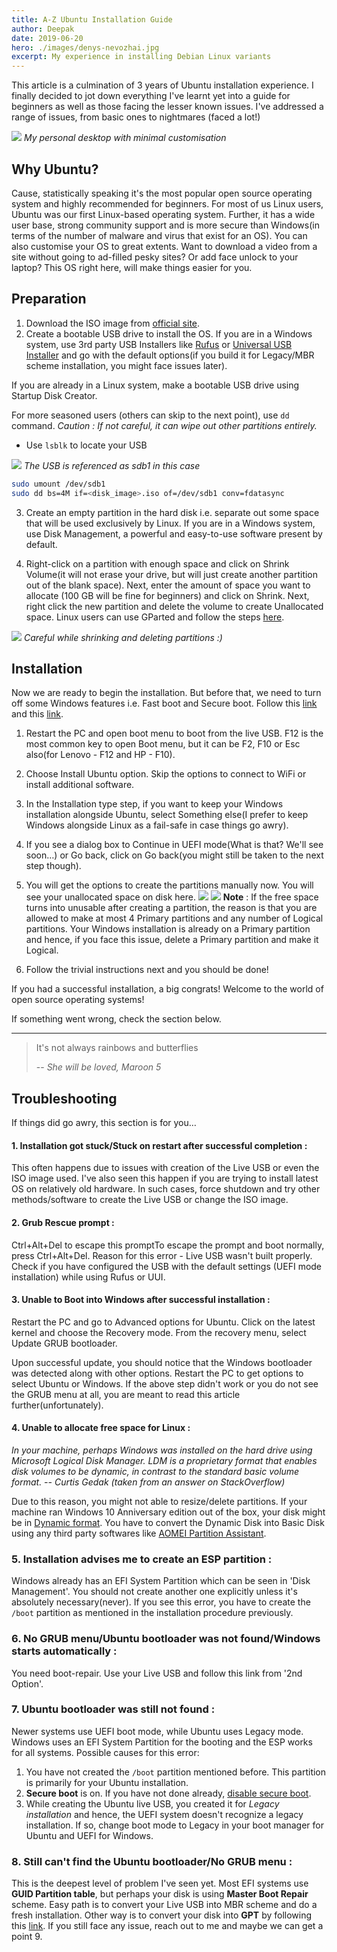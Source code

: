 ```yaml
---
title: A-Z Ubuntu Installation Guide
author: Deepak
date: 2019-06-20
hero: ./images/denys-nevozhai.jpg
excerpt: My experience in installing Debian Linux variants
---
```


This article is a culmination of 3 years of Ubuntu installation experience. I finally decided to jot down everything I've learnt yet into a guide for beginners as well as those facing the lesser known issues. I've addressed a range of issues, from basic ones to nightmares (faced a lot!)

![](images/desktop.png)
_My personal desktop with minimal customisation_

## Why Ubuntu?
Cause, statistically speaking it's the most popular open source operating system and highly recommended for beginners. For most of us Linux users, Ubuntu was our first Linux-based operating system. Further, it has a wide user base, strong community support and is more secure than Windows(in terms of the number of malware and virus that exist for an OS). You can also customise your OS to great extents. Want to download a video from a site without going to ad-filled pesky sites? Or add face unlock to your laptop? This OS right here, will make things easier for you.

## Preparation
1. Download the ISO image from [official site](https://medium.com/r/?url=https%3A%2F%2Fubuntu.com%2Fdownload%2Fdesktop).
2. Create a bootable USB drive to install the OS. If you are in a Windows system, use 3rd party USB Installers like [Rufus](https://medium.com/r/?url=https%3A%2F%2Frufus.ie%2F) or [Universal USB Installer](https://medium.com/r/?url=https%3A%2F%2Frufus.ie%2F) and go with the default options(if you build it for Legacy/MBR scheme installation, you might face issues later).

If you are already in a Linux system, make a bootable USB drive using Startup Disk Creator.

For more seasoned users (others can skip to the next point), use `dd` command.
_Caution : If not careful, it can wipe out other partitions entirely._
* Use `lsblk` to locate your USB

![](images/lsblk.png)
_The USB is referenced as sdb1 in this case_

```bash
sudo umount /dev/sdb1
sudo dd bs=4M if=<disk_image>.iso of=/dev/sdb1 conv=fdatasync
```
3. Create an empty partition in the hard disk i.e. separate out some space that will be used exclusively by Linux. If you are in a Windows system, use Disk Management, a powerful and easy-to-use software present by default.

4. Right-click on a partition with enough space and click on Shrink Volume(it will not erase your drive, but will just create another partition out of the blank space). Next, enter the amount of space you want to allocate (100 GB will be fine for beginners) and click on Shrink. Next, right click the new partition and delete the volume to create Unallocated space. Linux users can use GParted and follow the steps [here](https://medium.com/r/?url=https%3A%2F%2Fwww.lifewire.com%2Fuse-gparted-to-partition-hard-drive-2205693).

![](images/diskmgmt.jpeg)
_Careful while shrinking and deleting partitions :)_

## Installation
Now we are ready to begin the installation. But before that, we need to turn off some Windows features i.e. Fast boot and Secure boot. Follow this [link](https://medium.com/r/?url=https%3A%2F%2Fwww.windowscentral.com%2Fhow-disable-windows-10-fast-startup) and this [link](https://medium.com/r/?url=https%3A%2F%2Fwww.appgeeker.com%2Frecovery%2Fdisable-uefi-secure-boot-in-windows-10.html).

1. Restart the PC and open boot menu to boot from the live USB. F12 is the most common key to open Boot menu, but it can be F2, F10 or Esc also(for Lenovo - F12 and HP - F10).
2. Choose Install Ubuntu option. Skip the options to connect to WiFi or install additional software.
3. In the Installation type step, if you want to keep your Windows installation alongside Ubuntu, select Something else(I prefer to keep Windows alongside Linux as a fail-safe in case things go awry).
4. If you see a dialog box to Continue in UEFI mode(What is that? We'll see soon…) or Go back, click on Go back(you might still be taken to the next step though).
5. You will get the options to create the partitions manually now. You will see your unallocated space on disk here.
![](images/partition.jpeg)
![](images/partition2.png)
**Note** : If the free space turns into unusable after creating a partition, the reason is that you are allowed to make at most 4 Primary partitions and any number of Logical partitions. Your Windows installation is already on a Primary partition and hence, if you face this issue, delete a Primary partition and make it Logical.

6. Follow the trivial instructions next and you should be done!

If you had a successful installation, a big congrats! Welcome to the world of open source operating systems!

If something went wrong, check the section below.

---
> It's not always rainbows and butterflies
>
> --<cite> She will be loved, Maroon 5</cite>

## Troubleshooting
If things did go awry, this section is for you…
#### 1. Installation got stuck/Stuck on restart after successful completion : 
This often happens due to issues with creation of the Live USB or even the ISO image used. I've also seen this happen if you are trying to install latest OS on relatively old hardware. In such cases, force shutdown and try other methods/software to create the Live USB or change the ISO image.

#### 2. Grub Rescue prompt :
Ctrl+Alt+Del to escape this promptTo escape the prompt and boot normally, press Ctrl+Alt+Del. Reason for this error - Live USB wasn't built properly. Check if you have configured the USB with the default settings (UEFI mode installation) while using Rufus or UUI.

#### 3. Unable to Boot into Windows after successful installation :
Restart the PC and go to Advanced options for Ubuntu.
Click on the latest kernel and choose the Recovery mode.
From the recovery menu, select Update GRUB bootloader.

Upon successful update, you should notice that the Windows bootloader was detected along with other options. Restart the PC to get options to select Ubuntu or Windows.
If the above step didn't work or you do not see the GRUB menu at all, you are meant to read this article further(unfortunately).

#### 4. Unable to allocate free space for Linux :

_In your machine, perhaps Windows was installed on the hard drive using Microsoft Logical Disk Manager. LDM is a proprietary format that enables disk volumes to be dynamic, in contrast to the standard basic volume format.
-- Curtis Gedak (taken from an answer on StackOverflow)_

Due to this reason, you might not able to resize/delete partitions.
If your machine ran Windows 10 Anniversary edition out of the box, your disk might be in [Dynamic format](https://medium.com/r/?url=https%3A%2F%2Fwww.easeus.com%2Fresource%2Fdynamic-disk-recovery.htm). You have to convert the Dynamic Disk into Basic Disk using any third party softwares like [AOMEI Partition Assistant](https://medium.com/r/?url=https%3A%2F%2Fwww.disk-partition.com%2Fdownload.html).

### 5. Installation advises me to create an ESP partition :
Windows already has an EFI System Partition which can be seen in 'Disk Management'. You should not create another one explicitly unless it's absolutely necessary(never). If you see this error, you have to create the `/boot` partition as mentioned in the installation procedure previously.

### 6. No GRUB menu/Ubuntu bootloader was not found/Windows starts automatically :
You need boot-repair. Use your Live USB and follow this link from '2nd Option'.

### 7. Ubuntu bootloader was still not found :
Newer systems use UEFI boot mode, while Ubuntu uses Legacy mode. Windows uses an EFI System Partition for the booting and the ESP works for all systems. Possible causes for this error:

1. You have not created the `/boot` partition mentioned before. This partition is primarily for your Ubuntu installation.
2. **Secure boot** is on. If you have not done already, [disable secure boot](https://medium.com/r/?url=https%3A%2F%2Fwww.appgeeker.com%2Frecovery%2Fdisable-uefi-secure-boot-in-windows-10.html).
3. While creating the Ubuntu live USB, you created it for _Legacy installation_ and hence, the UEFI system doesn't recognize a legacy installation. If so, change boot mode to Legacy in your boot manager for Ubuntu and UEFI for Windows.
### 8. Still can't find the Ubuntu bootloader/No GRUB menu :
This is the deepest level of problem I've seen yet.
Most EFI systems use **GUID Partition table**, but perhaps your disk is using **Master Boot Repair** scheme. Easy path is to convert your Live USB into MBR scheme and do a fresh installation. Other way is to convert your disk into **GPT** by following this [link](https://medium.com/r/?url=http%3A%2F%2Fwww.rodsbooks.com%2Fgdisk%2Fmbr2gpt.html).
If you still face any issue, reach out to me and maybe we can get a point 9.

